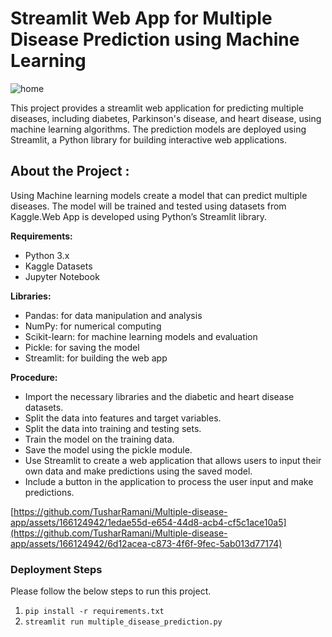 # Streamlit Web App for Multiple Disease Prediction using Machine Learning

![home](https://github.com/TusharRamani/Multiple-disease-app/assets/166124942/db922bb5-8e59-4c9c-a5a3-c8f8e0925a8d)

This project provides a streamlit web application for predicting multiple diseases, including diabetes, Parkinson's disease, and heart disease, using machine learning algorithms. The prediction models are deployed using Streamlit, a Python library for building interactive web applications.

## About the Project : 
Using Machine learning models create a model that can predict multiple diseases. The model will be trained and tested using datasets from Kaggle.Web App is developed using Python’s Streamlit library.

**Requirements:**

- Python 3.x
- Kaggle Datasets
- Jupyter Notebook

**Libraries:** 
- Pandas: for data manipulation and analysis
- NumPy: for numerical computing
- Scikit-learn: for machine learning models and evaluation
- Pickle: for saving the model
- Streamlit: for building the web app

**Procedure:** 
- Import the necessary libraries and the diabetic and heart disease datasets.
- Split the data into features and target variables.
- Split the data into training and testing sets.
- Train the model on the training data.
- Save the model using the pickle module.
- Use Streamlit to create a web application that allows users to input their own data and make predictions using the saved model.
- Include a button in the application to process the user input and make predictions.

[https://github.com/TusharRamani/Multiple-disease-app/assets/166124942/1edae55d-e654-44d8-acb4-cf5c1ace10a5](https://github.com/TusharRamani/Multiple-disease-app/assets/166124942/6d12acea-c873-4f6f-9fec-5ab013d77174)

### Deployment Steps
Please follow the below steps to run this project.
<br>
1. `pip install -r requirements.txt`<br>
2. `streamlit run multiple_disease_prediction.py`<br><br>



